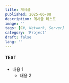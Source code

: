 ```yaml
---
title: 게시글
published: 2025-06-08
description: 게시글 테스트
image: ''
tags: [C#, Network, Server]
category: 'Project'
draft: false 
lang: ''
---
```


#### TEST
- 내용 1
  - 내용 2
